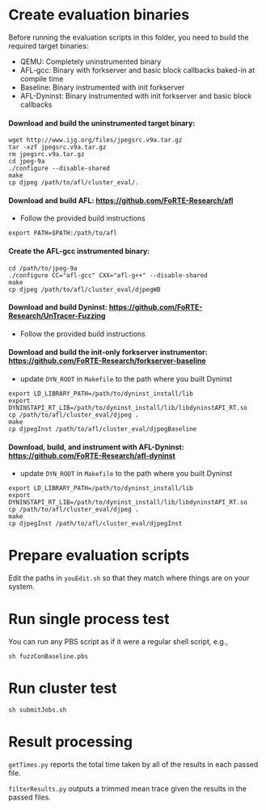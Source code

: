 # Create evaluation binaries

Before running the evaluation scripts in this folder, you need to build the required target binaries:
* QEMU: Completely uninstrumented binary
* AFL-gcc: Binary with forkserver and basic block callbacks baked-in at compile time
* Baseline: Binary instrumented with init forkserver
* AFL-Dyninst: Binary instrumented with init forkserver and basic block callbacks
 
#### Download and build the uninstrumented target binary:

```
wget http://www.ijg.org/files/jpegsrc.v9a.tar.gz
tar -xzf jpegsrc.v9a.tar.gz
rm jpegsrc.v9a.tar.gz
cd jpeg-9a
./configure --disable-shared
make
cp djpeg /path/to/afl/cluster_eval/.
```

#### Download and build AFL: https://github.com/FoRTE-Research/afl
* Follow the provided build instructions

```
export PATH=$PATH:/path/to/afl
```

#### Create the AFL-gcc instrumented binary:

```
cd /path/to/jpeg-9a
./configure CC="afl-gcc" CXX="afl-g++" --disable-shared
make
cp djpeg /path/to/afl/cluster_eval/djpegWB
```

#### Download and build Dyninst: https://github.com/FoRTE-Research/UnTracer-Fuzzing
* Follow the provided build instructions

#### Download and build the init-only forkserver instrumentor: https://github.com/FoRTE-Research/forkserver-baseline
* update `DYN_ROOT` in `Makefile` to the path where you built Dyninst

```
export LD_LIBRARY_PATH=/path/to/dyninst_install/lib
export DYNINSTAPI_RT_LIB=/path/to/dyninst_install/lib/libdyninstAPI_RT.so
cp /path/to/afl/cluster_eval/djpeg .
make
cp djpegInst /path/to/afl/cluster_eval/djpegBaseline
```

#### Download, build, and instrument with AFL-Dyninst: https://github.com/FoRTE-Research/afl-dyninst
* update `DYN_ROOT` in `Makefile` to the path where you built Dyninst

```
export LD_LIBRARY_PATH=/path/to/dyninst_install/lib
export DYNINSTAPI_RT_LIB=/path/to/dyninst_install/lib/libdyninstAPI_RT.so
cp /path/to/afl/cluster_eval/djpeg .
make
cp djpegInst /path/to/afl/cluster_eval/djpegInst
```

# Prepare evaluation scripts
  
Edit the paths in `youEdit.sh` so that they match where things are on your system.
  
# Run single process test
  
You can run any PBS script as if it were a regular shell script, e.g.,
  
```
sh fuzzConBaseline.pbs
```
  
# Run cluster test
  
```
sh submitJobs.sh
```
  
# Result processing
  
`getTimes.py` reports the total time taken by all of the results in each passed file.
   
`filterResults.py` outputs a trimmed mean trace given the results in the passed files.
  
